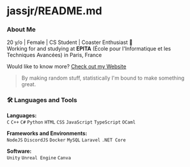 # jassjr/README.md

### About Me
20 y/o | Female | CS Student | Coaster Enthusiast 🌸  
Working for and studying at **EPITA** (École pour l'Informatique et les Techniques Avancées) in Paris, France


Would like to know more? [Check out my Website](...)

> By making random stuff, statistically I'm bound to make something great.

### 🛠️ Languages and Tools

**Languages:**  
`C` `C++` `C#` `Python` `HTML` `CSS` `JavaScript` `TypeScript` `OCaml`

**Frameworks and Environments:**  
`NodeJS` `DiscordJS` `Docker` `MySQL` `Laravel` `.NET Core`

**Software:**  
`Unity` `Unreal Engine` `Canva`

